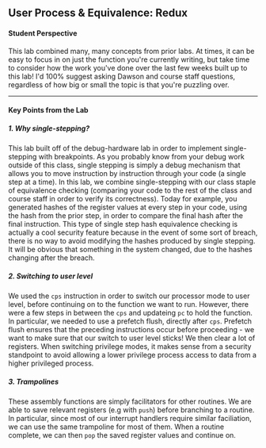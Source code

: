 ## User Process & Equivalence: Redux

#### Student Perspective
This lab combined many, many concepts from prior labs. At times, it can
be easy to focus in on just the function you're currently writing, but
take time to consider how the work you've done over the last few weeks
built up to this lab! I'd 100% suggest asking Dawson and course staff 
questions, regardless of how big or small the topic is that you're 
puzzling over.

------------------------------------------------------------------------------

#### Key Points from the Lab

##### 1. Why single-stepping?
This lab built off of the debug-hardware lab in order to implement single-stepping
with breakpoints. As you probably know from your debug work outside of this class, 
single stepping is simply a debug mechanism that allows you to move instruction by 
instruction through your code (a single step at a time). In this lab, we combine 
single-stepping with our class staple of equivalence checking (comparing your code to 
the rest of the class and course staff in order to verify its correctness). Today for example,
you generated hashes of the register values at every step in your code, using the hash
from the prior step, in order to compare the final hash after the final instruction.
This type of single step hash equivalence checking is actually a cool security 
feature because in the event of some sort of breach, there is no way to avoid
modifying the hashes produced by single stepping. It will be obvious that 
something in the system changed, due to the hashes changing after the breach.

##### 2. Switching to user level
We used the `cps` instruction in order to switch our processor mode to user level,
before  continuing on to the function we want to run. However, there were a few
steps in between the `cps` and updateing `pc` to hold the function. In particular,
we needed to use a prefetch flush, directly after `cps`. Prefetch flush ensures that
the preceding instructions occur before proceeding - we want to make sure that
our switch to user level sticks! We then clear a lot of registers. When switching
privilege modes, it makes sense from a security standpoint to avoid allowing a 
lower privilege process access to data from a higher privileged process.

##### 3. Trampolines
These assembly functions are simply facilitators for other routines. We are able
to save relevant registers (e.g with `push`) before branching to a routine. In 
particular, since most of our interrupt handlers require similar faciliation,
we can use the same trampoline for most of them. When a routine complete, we
can then `pop` the saved register values and continue on.
